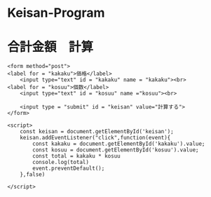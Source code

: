 # Keisan-Program
<!DOCTYPE html>
<html lang="ja">
<head>
    <meta charset="UTF-8">
    <meta http-equiv="X-UA-Compatible" content="IE=edge">
    <meta name="viewport" content="width=device-width, initial-scale=1.0">
    <title>合計金額の計算</title>
</head>
<body>
    <h1>合計金額　計算</h1>

    <form method="post">
    <label for = "kakaku">価格</label>
        <input type="text" id = "kakaku" name = "kakaku"><br>
    <label for = "kosuu">個数</label>
        <input type="text" id = "kosuu" name ="kosuu"><br>

        <input type = "submit" id = "keisan" value="計算する">
    </form>

    <script>
        const keisan = document.getElementById('keisan');
        keisan.addEventListener("click",function(event){
            const kakaku = document.getElementById('kakaku').value;
            const kosuu = document.getElementById('kosuu').value;
            const total = kakaku * kosuu
            console.log(total)
            event.preventDefault();
        },false)

    </script>
</body>
</html>
